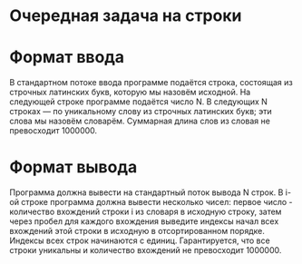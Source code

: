 # Очередная задача на строки

# Формат ввода
В стандартном потоке ввода программе подаётся строка, состоящая из строчных латинских букв, которую мы назовём исходной. На следующей строке программе подаётся число N.
В следующих N строках — по уникальному слову из строчных латинских букв; эти слова мы назовём словарём. Суммарная длина слов из словая не превосходит 1000000.

# Формат вывода
Программа должна вывести на стандартный поток вывода N строк. В i-ой строке программа должна вывести несколько чисел: первое число - количество вхождений строки i из словаря в исходную строку, затем через пробел для каждого вхождения выведите индексы начал всех вхождений этой строки в исходную в отсортированном порядке. Индексы всех строк начинаются с единиц. Гарантируется, что все строки уникальны и количество вхождений не превосходит 1000000.